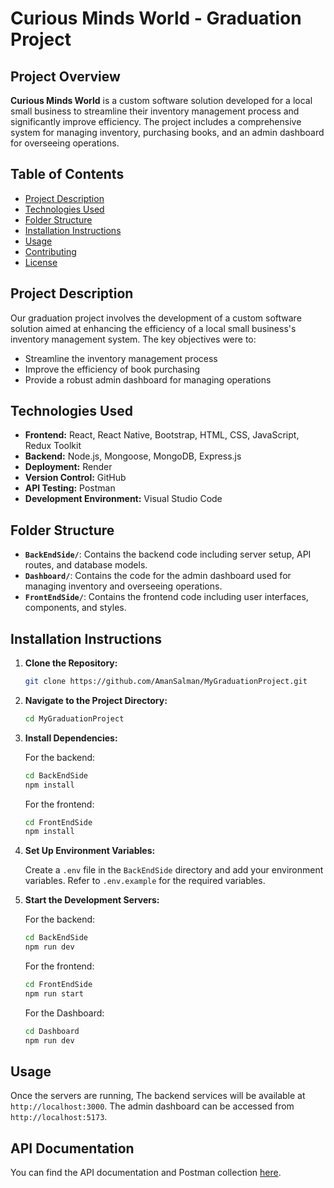 # Curious Minds World - Graduation Project

## Project Overview

**Curious Minds World** is a custom software solution developed for a local small business to streamline their inventory management process and significantly improve efficiency. The project includes a comprehensive system for managing inventory, purchasing books, and an admin dashboard for overseeing operations.

## Table of Contents

- [Project Description](#project-description)
- [Technologies Used](#technologies-used)
- [Folder Structure](#folder-structure)
- [Installation Instructions](#installation-instructions)
- [Usage](#usage)
- [Contributing](#contributing)
- [License](#license)

## Project Description

Our graduation project involves the development of a custom software solution aimed at enhancing the efficiency of a local small business's inventory management system. The key objectives were to:

- Streamline the inventory management process
- Improve the efficiency of book purchasing
- Provide a robust admin dashboard for managing operations

## Technologies Used

- **Frontend:** React, React Native, Bootstrap, HTML, CSS, JavaScript, Redux Toolkit
- **Backend:** Node.js, Mongoose, MongoDB, Express.js
- **Deployment:** Render
- **Version Control:** GitHub
- **API Testing:** Postman
- **Development Environment:** Visual Studio Code

## Folder Structure

- **`BackEndSide/`**: Contains the backend code including server setup, API routes, and database models.
- **`Dashboard/`**: Contains the code for the admin dashboard used for managing inventory and overseeing operations.
- **`FrontEndSide/`**: Contains the frontend code including user interfaces, components, and styles.

## Installation Instructions

1. **Clone the Repository:**

    ```bash
    git clone https://github.com/AmanSalman/MyGraduationProject.git
    ```

2. **Navigate to the Project Directory:**

    ```bash
    cd MyGraduationProject
    ```

3. **Install Dependencies:**

    For the backend:

    ```bash
    cd BackEndSide
    npm install
    ```

    For the frontend:

    ```bash
    cd FrontEndSide
    npm install
    ```

4. **Set Up Environment Variables:**

    Create a `.env` file in the `BackEndSide` directory and add your environment variables. Refer to `.env.example` for the required variables.

5. **Start the Development Servers:**

    For the backend:

    ```bash
    cd BackEndSide
    npm run dev
    ```

    For the frontend:

    ```bash
    cd FrontEndSide
    npm run start 
    ```

   For the Dashboard:

    ```bash
    cd Dashboard
    npm run dev 
    ``` 

## Usage

Once the servers are running, The backend services will be available at `http://localhost:3000`. The admin dashboard can be accessed from `http://localhost:5173`.


## API Documentation

You can find the API documentation and Postman collection [here](https://documenter.getpostman.com/view/30950345/2sA3Bt1Ugg).

